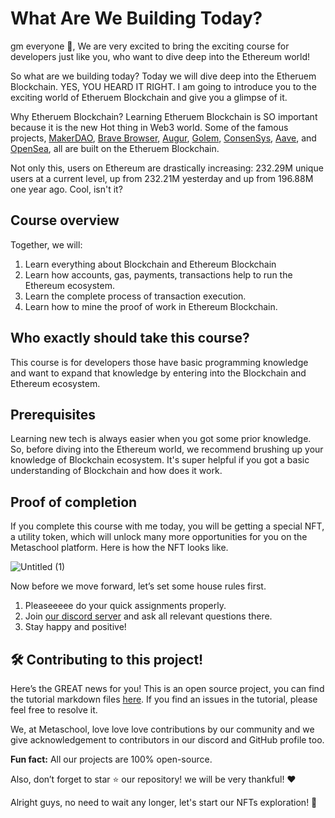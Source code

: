 # What Are We Building Today?

gm everyone 🌈, We are very excited to bring the exciting course for developers just like you, who want to dive deep into the Ethereum world!

So what are we building today? Today we will dive deep into the Etheruem Blockchain. YES, YOU HEARD IT RIGHT. I am going to introduce you to the exciting world of Etheruem Blockchain and give you a glimpse of it.

Why Etheruem Blockchain? Learning Etheruem Blockchain is SO important because it is the new Hot thing in Web3 world. Some of the famous projects, [MakerDAO](https://makerdao.com/en/), [Brave Browser](https://brave.com/), [Augur](https://www.augur.net/), [Golem](https://www.golem.network/), [ConsenSys](https://consensys.net/), [Aave](https://aave.com/), and [OpenSea](https://opensea.io/), all are built on the Etheruem Blockchain.

Not only this, users on Ethereum are drastically increasing: 232.29M unique users at a current level, up from 232.21M yesterday and up from 196.88M one year ago. Cool, isn't it?

## Course overview

Together, we will:

1. Learn everything about Blockchain and Ethereum Blockchain
2. Learn how accounts, gas, payments, transactions help to run the Ethereum ecosystem.
3. Learn the complete process of transaction execution.
4. Learn how to mine the proof of work in Ethereum Blockchain.

## Who exactly should take this course?

This course is for developers those have basic programming knowledge and want to expand that knowledge by entering into the Blockchain and Ethereum ecosystem.

## Prerequisites

Learning new tech is always easier when you got some prior knowledge. So, before diving into the Ethereum world, we recommend brushing up your knowledge of Blockchain ecosystem. It's super helpful if you got a basic understanding of Blockchain and how does it work.

## Proof of completion

If you complete this course with me today, you will be getting a special NFT, a utility token, which will unlock many more opportunities for you on the Metaschool platform. Here is how the NFT looks like.

![Untitled (1)](https://github.com/0xmetaschool/Learning-Projects/assets/129931419/39ec7f2b-da59-4a3c-b81f-90e3fe8c50c4)

Now before we move forward, let’s set some house rules first.

1. Pleaseeeee do your quick assignments properly.
2. Join [our discord server](https://discord.gg/vbVMUwXWgc) and ask all relevant questions there.
3. Stay happy and positive!

## 🛠 Contributing to this project!

Here’s the GREAT news for you! This is an open source project, you can find the tutorial markdown files [here](https://github.com/0xmetaschool/Learning-Projects/tree/main/How%20does%20Ethereum%20work%20-%20A%20deepdive). If you find an issues in the tutorial, please feel free to resolve it.

We, at Metaschool, love love love contributions by our community and we give acknowledgement to contributors in our discord and GitHub profile too.

**Fun fact:** All our projects are 100% open-source.

Also, don’t forget to star ⭐️ our repository! we will be very thankful! ♥️

Alright guys, no need to wait any longer, let's start our NFTs exploration! 🙌
